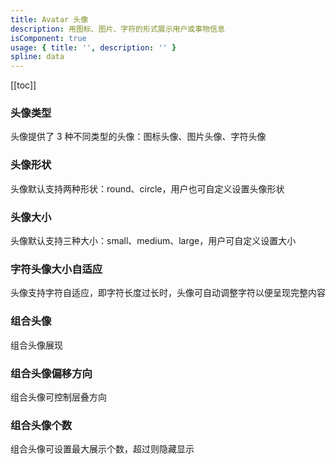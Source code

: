 ```yaml
---
title: Avatar 头像
description: 用图标、图片、字符的形式展示用户或事物信息
isComponent: true
usage: { title: '', description: '' }
spline: data
---
```


[[toc]]

<script>
import Usage from "../DocUsage.svelte"
</script>

<Usage></Usage>

### 头像类型

头像提供了 3 种不同类型的头像：图标头像、图片头像、字符头像

<script>
import Base from '../../example/Base.svelte'
</script>

<Base></Base>

### 头像形状

头像默认支持两种形状：round、circle，用户也可自定义设置头像形状

<script>
import Shape from '../../example/Shape.svelte'
</script>

<Shape></Shape>

### 头像大小

头像默认支持三种大小：small、medium、large，用户可自定义设置大小

<script>
import Size from '../../example/Size.svelte'
</script>

<Size></Size>

### 字符头像大小自适应

头像支持字符自适应，即字符长度过长时，头像可自动调整字符以便呈现完整内容

<script>
import Adjust from '../../example/Adjust.svelte'
</script>

<Adjust></Adjust>

### 组合头像

组合头像展现

<script>
import Group from '../../example/Group.svelte'
</script>

<Group></Group>

### 组合头像偏移方向

组合头像可控制层叠方向

<script>
import GroupCascading from '../../example/GroupCascading.svelte'
</script>

<GroupCascading></GroupCascading>

### 组合头像个数

组合头像可设置最大展示个数，超过则隐藏显示

<script>
import GroupMax from '../../example/GroupMax.svelte'
</script>

<GroupMax></GroupMax>
